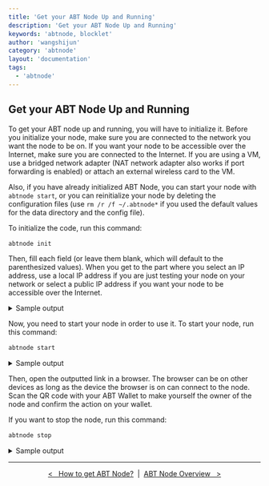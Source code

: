 ```yaml
---
title: 'Get your ABT Node Up and Running'
description: 'Get your ABT Node Up and Running'
keywords: 'abtnode, blocklet'
author: 'wangshijun'
category: 'abtnode'
layout: 'documentation'
tags:
  - 'abtnode'
---
```


## Get your ABT Node Up and Running

To get your ABT node up and running, you will have to initialize it. Before you initialize your node, make sure you are
connected to the network you want the node to be on. If you want your node to be accessible over the Internet, make sure
you are connected to the Internet. If you are using a VM, use a bridged network adapter (NAT network adapter also works
if port forwarding is enabled) or attach an external wireless card to the VM.

Also, if you have already initialized ABT Node, you can start your node with `abtnode start`, or you can reinitialize
your node by deleting the configuration files (use `rm /r /f ~/.abtnode*` if you used the default values for the data
directory and the config file). 

To initialize the code, run this command:

```bash
abtnode init
```

Then, fill each field (or leave them blank, which will default to the parenthesized values). When you get to the part
where you select an IP address, use a local IP address if you are just testing your node on your network or select a
public IP address if you want your node to be accessible over the Internet.

<details>
<summary>Sample output</summary>

![Initialize ABT Node](initialize%20abtnode.gif)

</details>

Now, you need to start your node in order to use it. To start your node, run this command:

```bash
abtnode start
```

<details>
<summary>Sample output</summary>

![Start ABT Node](start%20abtnode.gif)

</details>

Then, open the outputted link in a browser. The browser can be on other devices as long as the device the browser is on
can connect to the node. Scan the QR code with your ABT Wallet to make yourself the owner of the node and confirm the
action on your wallet.

If you want to stop the node, run this command:

```bash
abtnode stop
```

<details>
<summary>Sample output</summary>

![Stop ABT Node](stop%20abtnode.gif)

</details>

---

<p align="center" markdown="1">
  <a href="../how-to-get-abtnode">&lt;&nbsp;&nbsp;&nbsp;How to get ABT Node?</a>
  &nbsp;|&nbsp;
  <a href="../abtnode-overview">ABT Node Overview&nbsp;&nbsp;&nbsp;&gt;</a>
</p>
